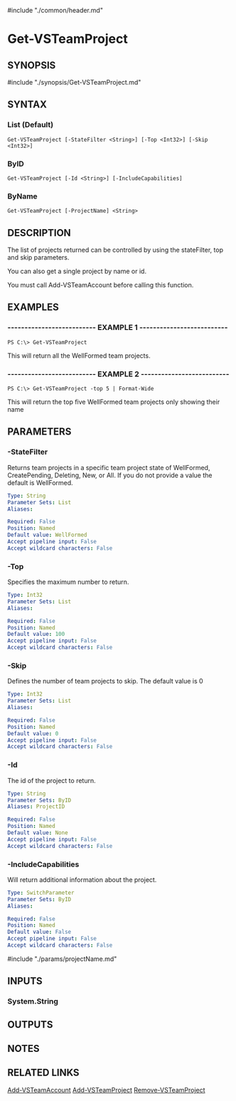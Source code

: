 #include "./common/header.md"

# Get-VSTeamProject

## SYNOPSIS
#include "./synopsis/Get-VSTeamProject.md"

## SYNTAX

### List (Default)
```
Get-VSTeamProject [-StateFilter <String>] [-Top <Int32>] [-Skip <Int32>]
```

### ByID
```
Get-VSTeamProject [-Id <String>] [-IncludeCapabilities]
```

### ByName
```
Get-VSTeamProject [-ProjectName] <String>
```

## DESCRIPTION
The list of projects returned can be controlled by using the stateFilter, top
and skip parameters.

You can also get a single project by name or id.

You must call Add-VSTeamAccount before calling this function.

## EXAMPLES

### -------------------------- EXAMPLE 1 --------------------------
```
PS C:\> Get-VSTeamProject
```

This will return all the WellFormed team projects.

### -------------------------- EXAMPLE 2 --------------------------
```
PS C:\> Get-VSTeamProject -top 5 | Format-Wide
```

This will return the top five WellFormed team projects only showing their name

## PARAMETERS

### -StateFilter
Returns team projects in a specific team project state of WellFormed, CreatePending, Deleting, New,
or All.
If you do not provide a value the default is WellFormed.

```yaml
Type: String
Parameter Sets: List
Aliases: 

Required: False
Position: Named
Default value: WellFormed
Accept pipeline input: False
Accept wildcard characters: False
```

### -Top
Specifies the maximum number to return.

```yaml
Type: Int32
Parameter Sets: List
Aliases: 

Required: False
Position: Named
Default value: 100
Accept pipeline input: False
Accept wildcard characters: False
```

### -Skip
Defines the number of team projects to skip. 
The default value is 0

```yaml
Type: Int32
Parameter Sets: List
Aliases: 

Required: False
Position: Named
Default value: 0
Accept pipeline input: False
Accept wildcard characters: False
```

### -Id
The id of the project to return.

```yaml
Type: String
Parameter Sets: ByID
Aliases: ProjectID

Required: False
Position: Named
Default value: None
Accept pipeline input: False
Accept wildcard characters: False
```

### -IncludeCapabilities
Will return additional information about the project.
```yaml
Type: SwitchParameter
Parameter Sets: ByID
Aliases: 

Required: False
Position: Named
Default value: False
Accept pipeline input: False
Accept wildcard characters: False
```

#include "./params/projectName.md"

## INPUTS

### System.String

## OUTPUTS

## NOTES

## RELATED LINKS

[Add-VSTeamAccount](Add-VSTeamAccount.md)
[Add-VSTeamProject](Add-VSTeamProject.md)
[Remove-VSTeamProject](Remove-VSTeamProject.md)